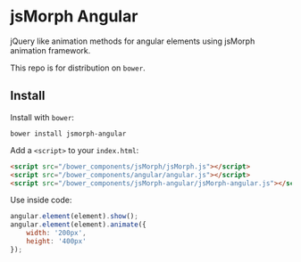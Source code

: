 # jsMorph Angular
jQuery like animation methods for angular elements using jsMorph animation framework.

This repo is for distribution on `bower`.

## Install

Install with `bower`:

```shell
bower install jsmorph-angular
```

Add a `<script>` to your `index.html`:

```html
<script src="/bower_components/jsMorph/jsMorph.js"></script>
<script src="/bower_components/angular/angular.js"></script>
<script src="/bower_components/jsMorph-angular/jsMorph-angular.js"></script>
```

Use inside code:

```javascript
angular.element(element).show();
angular.element(element).animate({
    width: '200px',
    height: '400px'
});
```